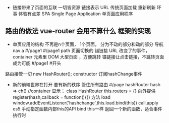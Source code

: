 - 链接带来了页面的互联
    一切皆资源 链接表示 URL
    传统页面加载  重新刷新 坏事  体验有点差
    <html>
        <head></head>
        <body></body>
    </html>
    SPA   Single Page Application   单页面应用程序 
## 路由的做法 vue-router 会用不算什么 框架的实现
- 单页应用的结构 
不再是n个页面， 1个页面， 分为不动的部分和动的部分
导航 nav a #/page1
#/page1 path 页面切换的  锚链接
URL 改变了的事件， container  元素里 DOM
大型页面 ，方便跳转
锚链接让点击链接，不跳转页面成为可能 #/page1 #开头

路由接管一切 new HashRouter();
constructor 订阅hashChange事件

- 新的前端世界在打开 要有新的秩序
    管住所有路由 #/page hashRouter
    hash => ch() //container 显示；
    class HashRouter
    this.routers = {}
    向外提供 register(hash,callback = function(){}) 方法
    load
    window.addEventListener('hashchange',this.load.bind(this))
    call,apply es5 手动指定函数内部this的API
    bind this一样 返回一个新的函数，适合事件执行时